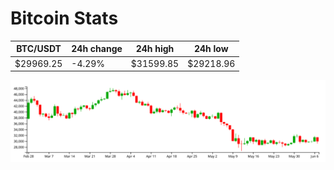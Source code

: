 # Bitcoin Stats

BTC/USDT|24h change|24h high|24h low|
|---|---|---|---|
|$29969.25|-4.29%|$31599.85|$29218.96|

<img src="./chart.svg">

